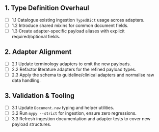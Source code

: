 ## 1. Type Definition Overhaul

- [ ] 1.1 Catalogue existing ingestion `TypedDict` usage across adapters.
- [ ] 1.2 Introduce shared mixins for common document fields.
- [ ] 1.3 Create adapter-specific payload aliases with explicit required/optional fields.

## 2. Adapter Alignment

- [ ] 2.1 Update terminology adapters to emit the new payloads.
- [ ] 2.2 Refactor literature adapters for the refined payload types.
- [ ] 2.3 Apply the schema to guideline/clinical adapters and normalise raw data handling.

## 3. Validation & Tooling

- [ ] 3.1 Update `Document.raw` typing and helper utilities.
- [ ] 3.2 Run `mypy --strict` for ingestion, ensure zero regressions.
- [ ] 3.3 Refresh ingestion documentation and adapter tests to cover new payload structures.
